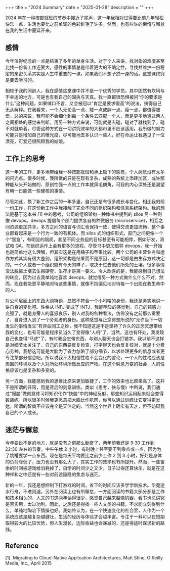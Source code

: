 +++
title = "2024 Summary"
date = "2025-01-28"
description = ""
+++

2024 年在一种按部就班的节奏中接近了尾声，这一年我相对过得要比前几年轻松快乐一点，生活也要比之前单调的色彩鲜艳了许多。然而，也有些许的懒惰与懈怠在我的生活中蔓延开来。

## 感情
今年值得纪念的一点是结束了多年的单身生活。对于个人来讲，找对象的难度甚至比找一份新工作还要大，感性的事情总是带着更大的不确定性。寻找并维护一份稳定的亲密关系其实是人生中重要的一课，如果我们不想孑然一身的话，这堂课终究是要去学习的。

相较于我的同龄人，我在感情这堂课中并不是一个优秀的学员。其中固然有坎坷与不幸运的地方，可是也有我自己的固执与天真。我一直都很恐惧被问“你的要求是什么”这种问题，如果缄口不言，又会被冠以“肯定是要求很高”的说法，搞得自己无从解释。在我看来，一个人无论高一点、矮一点或胖一点、瘦一点，都值得被爱。总的来说，我可能不会细化到每一个条件去匹配一个人，而是更多地通过两人之间相处的感觉来判断。用另一种方式来说，可能就是去碰，碰对了就找到了，碰不对就单着，尽管这种方式在一切讲究效率的大都市里不应该适用。我所做的努力可能只是增加自己的曝光度，尽可能地去多认识一些人，好在命运让我遇见了一位漂亮，可爱还很照顾我的姑娘。

## 工作上的思考
这一年的工作，更多地带给我一种按部就班和承上启下的感觉，个人感觉没有太多的闪光点。很多时候，我所做的只是在现有复杂、成熟的系统上添砖加瓦，或许那种能从头开始做的、原创性强一点的工作本就凤毛麟角，可我的内心深处还是渴望有朝一日能做一些硬核的事情。

尽管如此，换了新工作之后的一年多里，自己还是有很多成长与变化。相比我的前一份工作，在这份新工作中我接触了完全不同的组织架构和信息系统架构。我的想法是基于这本书 [1] 中的思考，公司的组织架构一种像书中提到的 silos 另一种则像 devops。devops 提倡每个部门提供各自的种微服务 (microservice)，相互之间资源更加共享，多方之间的语言与词汇也保持一致，使得交流更加流畅，整个事业部看起来是一个行为一致的有机体。而 silos 式的组织形式，部门之间更像一个个“黑盒”，有明显的隔阂，甚至不同业务组的目标甚至有可能相悖，例如研发，测试和 QA，在组织运作上会有更多的流程。尽管书中更加倡导 devops，我一开始也是简单地这么理解，但其实这是在用橘子和苹果比较。两个公司的主营业务和运作方式其实有很大差别，组织架构是结果而不是原因，这一切都是由生存方式决定的。一个人或者一个组织能有今天的样子，取决于过去他们所处的土壤，很多事情没法脱离土壤去生搬硬套，生存才是第一要义。令人欣喜的是，我能感到自己想法的转变，因为过去我单纯地喜欢 devops，就觉得另一种方式做什么什么不对。然而，现在我能更平静地对待这些事情，就像不抱偏见地对待每一个出现在我生命中的人。

对公司层面上的东西大谈特谈，显然不符合一个小吗喽的身份，我还是务实地讲一讲自身的变化吧。性格从 INFJ 变成了 INTJ，我能明显的感觉到，自己的钝感力变强了，就是身旁人的喜怒哀乐，别人对我的各种看法，仿佛没有之前那么重要了，自身进入到了一个旁观者的身份。这种感觉与正念冥想所说的“允许当下一切发生的事情发生”有异曲同工之妙，我不知道这是不是坚持了许久的正念冥想带给我的变化，也有可能是程序员当久了变得像“人机”了。当然，这也有坏处，我发现自己也变得“马虎”了。有时我会忘带东西，与别人聊天也会打错字。我以前不这样是对细节太关注了，自己的东西要反复检查，打字聊天也会反复校对，就是十分费心劳神，我想这可能是大脑为了省力忽略了部分细节，以求处理更多的信息或者更专注某部分信息吧。所以说我不太相信性格不会变化的言论，一个人的性格应该是周围的环境以及个人对所处环境所做反应的产物。在这个瞬息万变的社会，人的性格应该也是复杂和多变的。

另一方面，我能感到我的思维比原来更加敏捷了，工作的效率也比原来高了。这并不是所谓的开窍，而是背后的刻意训练。类似《思考，快与慢》中所说，我们通过“慢脑”做刻意练习将知识化作“快脑”中的神经反射，那些知识运用起来就会变得数熟练。所以很多时候我更愿意把大脑比作肌肉，你可以通过训练让它变得更发达，所谓的智商不应该完全是天注定的，当然这个世界上确实有天才，但不妨碍我自己的个人成长。

## 迷茫与懈怠
今年要说不足的地方，就是没有之前那么勤奋了，两年前我还是 9:30 工作到 22:30 左右的节奏，中午午休 2 小时，有时晚上甚至要干到零点或一点，因为为了跳槽要学一点东西。现在是每天平均要比之前少工作 2 到 3 小时，好处是身体的负荷降低了，压力也没有那么大了，其实工作的效率也有所提升。然而，一些富余的时间被游戏给消耗掉了，自学的时间少之又少，日子过得还算快乐，就是在这种祥和之中还是有一些对前途隐隐的焦虑与迷茫。

新的一年，我还是想控制下打游戏的时间，省下的时间应该多学学新技术。毕竟逆水行舟，不进则退。另外在阅读上也有所懈怠，一方面阅读的书籍大部分都是工作和技术相关的，人文的书这两年读得很少，感觉自己越来越像机器，看书也总讲究是否实用，太过功利。因此，之后还是得找一些人文类的书籍，不求能立刻得到什么，单纯地陶冶下情操也好。我始终认为，在一个快速变化的社会里，人作为一个系统应该是越复杂越健壮，生活的经历与体验才会越丰富。专注于一科可以在短期取得较大的比较优势，但人生漫长，边际收益也会递减的，还是得适时谋求新的路线。

## Reference
[1]. Migrating to Cloud-Native Application Architectures, Matt Stine, O'Reilly Media, Inc., April 2015